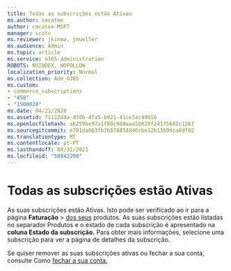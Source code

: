 ```yaml
---
title: Todas as subscrições estão Ativas
ms.author: cmcatee
author: cmcatee-MSFT
manager: scotv
ms.reviewer: jkinma, jmueller
ms.audience: Admin
ms.topic: article
ms.service: o365-administration
ROBOTS: NOINDEX, NOFOLLOW
localization_priority: Normal
ms.collection: Adm_O365
ms.custom:
- commerce_subscriptions
- "458"
- "1500020"
ms.date: 04/21/2020
ms.assetid: 71122d4a-df0b-4fa5-b921-41ce3ac49916
ms.openlocfilehash: a6259be97a1f80c988aaa5b020f24175682c1267
ms.sourcegitcommit: e781da003fb7b878854846cbe12b13b9dca8df92
ms.translationtype: MT
ms.contentlocale: pt-PT
ms.lasthandoff: 08/31/2021
ms.locfileid: "58842200"
---
```

# <a name="all-subscriptions-are-active"></a>Todas as subscrições estão Ativas

As suas subscrições estão Ativas. Isto pode ser verificado ao ir para a página **Faturação** \> [dos seus](https://go.microsoft.com/fwlink/p/?linkid=842054) produtos. As suas subscrições estão  listadas no separador Produtos e o estado de cada subscrição é apresentado na **coluna Estado da subscrição.** Para obter mais informações, selecione uma subscrição para ver a página de detalhes da subscrição.
  
Se quiser remover as suas subscrições ativas ou fechar a sua conta, consulte Como [fechar a sua conta.](https://docs.microsoft.com/microsoft-365/commerce/close-your-account?view=o365-worldwide)
